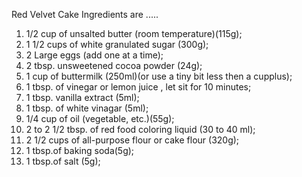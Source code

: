 Red Velvet Cake Ingredients are .....

1. 1/2 cup of unsalted butter (room temperature)(115g);
2. 1 1/2  cups of white granulated sugar (300g);
3. 2 Large eggs (add one at a time);
4. 2 tbsp. unsweetened cocoa powder (24g);
5. 1 cup of buttermilk (250ml)(or use a tiny bit less then a cupplus);
6. 1 tbsp. of vinegar or lemon juice , let sit for 10 minutes;
7. 1 tbsp. vanilla extract (5ml);
8. 1 tbsp. of white vinagar (5ml);
9. 1/4 cup of oil (vegetable, etc.)(55g);
10. 2 to 2 1/2 tbsp. of red food coloring liquid (30 to 40 ml);
11. 2 1/2 cups of all-purpose flour or cake flour (320g);
12. 1 tbsp.of baking soda(5g);
13. 1 tbsp.of salt (5g);